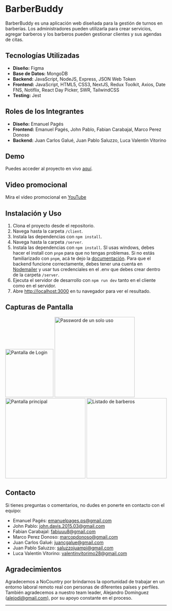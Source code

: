 # BarberBuddy

BarberBuddy es una aplicación web diseñada para la gestión de turnos en barberías. Los administradores pueden utilizarla para crear servicios, agregar barberos y los barberos pueden gestionar clientes y sus agendas de citas.

## Tecnologías Utilizadas

- **Diseño:** Figma
- **Base de Datos:** MongoDB
- **Backend:** JavaScript, NodeJS, Express, JSON Web Token
- **Frontend:** JavaScript, HTML5, CSS3, NextJS, Redux Toolkit, Axios, Date FNS, Notiflix, React Day Picker, SWR, TailwindCSS
- **Testing:** Jest

## Roles de los Integrantes

- **Diseño:** Emanuel Pagés
- **Frontend:** Emanuel Pagés, John Pablo, Fabian Carabajal, Marco Perez Donoso
- **Backend:** Juan Carlos Galué, Juan Pablo Saluzzo, Luca Valentín Vitorino

## Demo

Puedes acceder al proyecto en vivo [aquí](https://barberbuddyapp.vercel.app/).

## Video promocional

Mira el video promocional en [YouTube](https://discord.com/channels/1158470809816416287/1158470810395234398/1169695843373289492)

## Instalación y Uso

1. Clona el proyecto desde el repositorio.
2. Navega hasta la carpeta `/client`.
3. Instala las dependencias con `npm install`.
4. Navega hasta la carpeta `/server`.
5. Instala las dependencias con `npm install`. SI usas windows, debes hacer el install con `pnpm` para que no tengas problemas. Si no estás familiarizado con `pnpm`, acá te dejo la [documentación](https://pnpm.io/installation). Para que el backend funcione correctamente, debes tener una cuenta en [Nodemailer](https://nodemailer.com/) y usar tus credenciales en el .env que debes crear dentro de la carpeta `/server`.
6. Ejecuta el servidor de desarrollo con `npm run dev` tanto en el cliente como en el servidor.
7. Abre [http://localhost:3000](http://localhost:3000) en tu navegador para ver el resultado.

## Capturas de Pantalla

<img src="https://github.com/No-Country/s11-04-t-node-react/blob/frontend/hotfix/client/public/images/iPad-1698080430781.jpeg" alt="Pantalla de Login" width="150px"/>

<img src="https://github.com/No-Country/s11-04-t-node-react/blob/frontend/hotfix/client/public/images/MacbookPro-1698080493974.jpeg" alt="Password de un solo uso" width="250px"/>

<img src="https://github.com/No-Country/s11-04-t-node-react/blob/frontend/hotfix/client/public/images/MacbookPro-1698080582891.jpeg" alt="Pantalla principal" width="250px"/>

<img src="https://github.com/No-Country/s11-04-t-node-react/blob/frontend/hotfix/client/public/images/MacbookPro-1698080602020.jpeg" alt="Listado de barberos" width="250px"/>

## Contacto

Si tienes preguntas o comentarios, no dudes en ponerte en contacto con el equipo:

- Emanuel Pagés: [emanuelpages.ps@gmail.com](mailto:emanuelpages.ps@gmail.com)
- John Pablo: [john.davis.2015.03@gmail.com](mailto:john.davis.2015.03@gmail.com)
- Fabian Carabajal: [fabiuuu8@gmail.com](mailto:fabiuuu8@gmail.com)
- Marco Perez Donoso: [marcopdonoso@gmail.com](mailto:marcopdonoso@gmail.com)
- Juan Carlos Galué: [juancgalue@gmail.com](mailto:juancgalue@gmail.com)
- Juan Pablo Saluzzo: [saluzzojuampi@gmail.com](mailto:saluzzojuampi@gmail.com)
- Luca Valentín Vitorino: [valentinvitorimo28@gmail.com](mailto:valentinvitorimo28@gmail.com)

## Agradecimientos

Agradecemos a NoCountry por brindarnos la oportunidad de trabajar en un entorno laboral remoto real con personas de diferentes países y perfiles. También agradecemos a nuestro team leader, Alejandro Domínguez ([alejodi@gmail.com](mailto:alejodi@gmail.com)), por su apoyo constante en el proceso.

---
